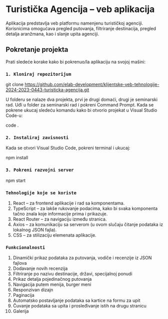 # Turistička Agencija – veb aplikacija

Aplikacija predstavlja veb platformu namenjenu turističkoj agenciji. Korisnicima omogućava pregled putovanja, filtriranje destinacija, pregled detalja aranžmana, kao i slanje upita agenciji.

## Pokretanje projekta

Prati sledeće korake kako bi pokrenuo/la aplikaciju na svojoj mašini:

### `1. Kloniraj repozitorijum`

git clone https://github.com/elab-development/klijentske-veb-tehnologije-2024-2023-0443-turisticka-agencija.git

U folderu se nalaze dva projekta, prvi je drugi domaći, drugi je seminarski rad.
Uđi u folder za seminarski rad i pokreni Command Prompt.
Kada se pokrene ukucaj sledeću komandu kako bi otvorio projekat u Visual Studio Code-u:

code .

### `2. Instaliraj zavisnosti`

Kada se otvori Visual Studio Code, pokreni terminal i ukucaj:

npm install

### `3. Pokreni razvojni server`

npm start

### `Tehnologije koje se koriste`

1.	React – za frontend aplikacije i rad sa komponentama.
2.	TypeScript – za lakše rukovanje podacima, kako bi svaka komponenta tačno znala koje informacije prima i prikazuje.
3.	React Router – za navigaciju između stranica.
4.	Axios – za komunikaciju sa serverom (u ovom slučaju čitanje podataka iz lokalnog JSON fajla).
5.	CSS – za stilizaciju elemenata aplikacije.

### `Funkcionalnosti`

1.	Dinamički prikaz podataka za putovanja, vodiče i recenzije iz JSON fajlova
2.	Dodavanje novih recenzija
3.	Filtriranje po nazivu destinacije, državi, specijalnoj ponudi
4.	Prikaz detalja pojedinačnog putovanja
5.	Navigacija putem menija, burger meni
6.	Responzivan dizajn
7.	Paginacija
8.	Automatsko postavljanje podataka sa kartice na formu za upit
9.	Čuvanje podataka sa upita i prosleđivanje istih na drugu stranicu
10.	Galerija
